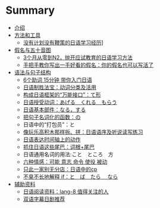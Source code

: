 # Summary

* [介绍](README.md)
* [方法和工具](chapter1.md)
  * [没有计划没有鞭策的日语学习经历\]](chapter1/mei-you-ji-hua-mei-you-bian-ce-de-ri-yu-xue-xi-jing-53865d28-c1s1-md.md)
* [假名与五十音图](jia-ming-yu-wu-shi-yin-tu.md)
  * [3个月从零到N2，抛开应试教育的日语学习方法](jia-ming-yu-wu-shi-yin-tu/3ge-yue-cong-ling-dao-n2-ff0c-pao-kai-ying-shi-jiao-yu-de-ri-yu-xue-xi-fang-fa.md)
  * [手把手教你写出一手好看的假名：你的假名也可以写活了](jia-ming-yu-wu-shi-yin-tu/shou-ba-shou-jiao-ni-xie-chu-yi-shou-hao-kan-de-jia-ming-ff1a-ni-de-jia-ming-ye-ke-yi-xie-huo-le.md)
* [语法与句子结构](yu-fa-yu-ju-zi-jie-gou.md)
  * [6个助词 15分钟 带你入门日语](yu-fa-yu-ju-zi-jie-gou/6ge-zhu-ci-15-fen-zhong-dai-ni-ru-men-ri-yu.md)
  * [日语制胜法宝：动词分类及活用](yu-fa-yu-ju-zi-jie-gou/ri-yu-zhi-sheng-fa-bao-ff1a-dong-ci-fen-lei-ji-huo-yong.md)
  * [构成日语框架的“万能接口”：て形](yu-fa-yu-ju-zi-jie-gou/gou-cheng-ri-yu-kuang-jia-de-201c-wan-neng-jie-kou-201d-ff1a-3066-xing.md)
  * [日语授受动词：あげる　くれる　もらう](yu-fa-yu-ju-zi-jie-gou/ri-yu-shou-shou-dong-ci-ff1a-3042-3052-308b.md)
  * [日语基本部件：なる，する](yu-fa-yu-ju-zi-jie-gou/ri-yu-ji-ben-bu-jian-ff1a-306a-308b-ff0c-3059-308b.md)
  * [把句子名词化的函数：の](yu-fa-yu-ju-zi-jie-gou/ba-ju-zi-ming-ci-hua-de-han-shu-ff1a-306e.md)
  * 日语中的“打包员”：と
  * [像玩乐高积木那样拆、拼：日语语序及听说读写练习](yu-fa-yu-ju-zi-jie-gou/xiang-wan-le-gao-ji-mu-na-yang-chai-3001-pin-ff1a-ri-yu-yu-xu-ji-ting-shuo-du-xie-lian-xi.md)
  * [日语表达时间轴上的动作](yu-fa-yu-ju-zi-jie-gou/ri-yu-biao-da-shi-jian-zhou-shang-de-dong-zuo.md)
  * [抓住日语这些尾巴：词根+尾巴](yu-fa-yu-ju-zi-jie-gou/zhua-zhu-ri-yu-zhe-xie-wei-ba-ff1a-ci-6839+-wei-ba.md)
  * 日语通用名词的用法:こと　ところ　方
  * [六种情感：可能 意志 命令 使役 被动](yu-fa-yu-ju-zi-jie-gou/liu-zhong-qing-gan-ff1a-ke-neng-yi-zhi-ming-ling-shi-yi-bei-dong.md)
  * [只此一家别无分店：日语中的cp](yu-fa-yu-ju-zi-jie-gou/zhi-ci-yi-jia-bie-wu-fen-dian-ff1a-ri-yu-zhong-de-cp.md)
  * [不臭不长地解释 if：と　ば　たら 　なら](yu-fa-yu-ju-zi-jie-gou/bu-chou-bu-chang-di-jie-shi-if.md)
* [辅助资料](fu-zhu-zi-liao.md)
  * [日语阅读资料：lang-8 值得关注的人](fu-zhu-zi-liao/ri-yu-yue-du-zi-liao-ff1a-lang-8-zhi-de-guan-zhu-de-ren.md)
  * [双语字幕日剧推荐](fu-zhu-zi-liao/shuang-yu-zi-mu-ri-ju-tui-jian.md)

